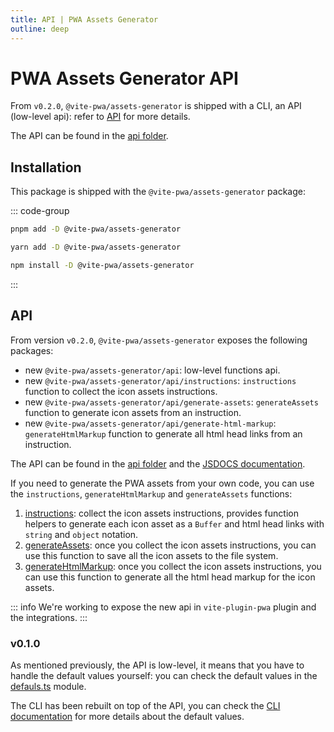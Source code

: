 ```yaml
---
title: API | PWA Assets Generator
outline: deep
---
```


# PWA Assets Generator API

From `v0.2.0`, `@vite-pwa/assets-generator` is shipped with a CLI, an API (low-level api): refer to [API](#api) for more details.

The API can be found in the [api folder](https://github.com/vite-pwa/assets-generator/tree/main/src/api).

## Installation

This package is shipped with the `@vite-pwa/assets-generator` package:

::: code-group
  ```bash [pnpm]
  pnpm add -D @vite-pwa/assets-generator
  ```
  ```bash [yarn]
  yarn add -D @vite-pwa/assets-generator
  ```
  ```bash [npm]
  npm install -D @vite-pwa/assets-generator
  ```
:::

## API

From version `v0.2.0`, `@vite-pwa/assets-generator` exposes the following packages:
- new `@vite-pwa/assets-generator/api`: low-level functions api.
- new `@vite-pwa/assets-generator/api/instructions`: `instructions` function to collect the icon assets instructions.
- new `@vite-pwa/assets-generator/api/generate-assets`: `generateAssets` function to generate icon assets from an instruction.
- new `@vite-pwa/assets-generator/api/generate-html-markup`: `generateHtmlMarkup` function to generate all html head links from an instruction.

The API can be found in the [api folder](https://github.com/vite-pwa/assets-generator/tree/main/src/api) and the [JSDOCS documentation](https://paka.dev/npm/@vite-pwa/assets-generator).

If you need to generate the PWA assets from your own code, you can use the `instructions`, `generateHtmlMarkup` and `generateAssets` functions:
1) [instructions](https://github.com/vite-pwa/assets-generator/tree/main/src/api/instructions.ts): collect the icon assets instructions, provides function helpers to generate each icon asset as a `Buffer` and html head links with `string` and `object` notation.
2) [generateAssets](https://github.com/vite-pwa/assets-generator/tree/main/src/api/generate-assets.ts): once you collect the icon assets instructions, you can use this function to save all the icon assets to the file system.
3) [generateHtmlMarkup](https://github.com/vite-pwa/assets-generator/tree/main/src/api/generate-html-markup.ts): once you collect the icon assets instructions, you can use this function to generate all the html head markup for the icon assets.

::: info
We're working to expose the new api in `vite-plugin-pwa` plugin and the integrations.
:::

### v0.1.0 <Badge text="deprecated" type="warn" />

As mentioned previously, the API is low-level, it means that you have to handle the default values yourself: you can check the default values in the [defauls.ts](https://github.com/vite-pwa/assets-generator/tree/main/src/api/default.ts) module.

The CLI has been rebuilt on top of the API, you can check the [CLI documentation](/assets-generator/cli) for more details about the default values.


